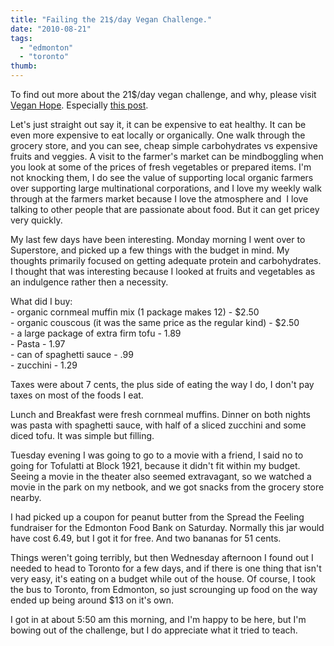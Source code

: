 ```yaml
---
title: "Failing the 21$/day Vegan Challenge."
date: "2010-08-21"
tags:
  - "edmonton"
  - "toronto"
thumb:
---
```


To find out more about the 21$/day vegan challenge, and why, please visit [Vegan Hope](http://veganhope.com/). Especially [this post](http://veganhope.com/2010/08/10/21-dollar-vegan-challenge-some-thoughts/).  

Let's just straight out say it, it can be expensive to eat healthy. It can be even more expensive to eat locally or organically. One walk through the grocery store, and you can see, cheap simple carbohydrates vs expensive fruits and veggies. A visit to the farmer's market can be mindboggling when you look at some of the prices of fresh vegetables or prepared items. I'm not knocking them, I do see the value of supporting local organic farmers over supporting large multinational corporations, and I love my weekly walk through at the farmers market because I love the atmosphere and  I love talking to other people that are passionate about food. But it can get pricey very quickly.    

My last few days have been interesting. Monday morning I went over to Superstore, and picked up a few things with the budget in mind. My thoughts primarily focused on getting adequate protein and carbohydrates. I thought that was interesting because I looked at fruits and vegetables as an indulgence rather then a necessity.  

What did I buy:  
\- organic cornmeal muffin mix (1 package makes 12) - $2.50  
\- organic couscous (it was the same price as the regular kind) - $2.50  
\- a large package of extra firm tofu - 1.89  
\- Pasta - 1.97  
\- can of spaghetti sauce - .99  
\- zucchini - 1.29  

Taxes were about 7 cents, the plus side of eating the way I do, I don't pay taxes on most of the foods I eat.  

Lunch and Breakfast were fresh cornmeal muffins. Dinner on both nights was pasta with spaghetti sauce, with half of a sliced zucchini and some diced tofu. It was simple but filling.  

Tuesday evening I was going to go to a movie with a friend, I said no to going for Tofulatti at Block 1921, because it didn't fit within my budget. Seeing a movie in the theater also seemed extravagant, so we watched a movie in the park on my netbook, and we got snacks from the grocery store nearby.  

I had picked up a coupon for peanut butter from the Spread the Feeling fundraiser for the Edmonton Food Bank on Saturday. Normally this jar would have cost 6.49, but I got it for free. And two bananas for 51 cents.  

Things weren't going terribly, but then Wednesday afternoon I found out I needed to head to Toronto for a few days, and if there is one thing that isn't very easy, it's eating on a budget while out of the house. Of course, I took the bus to Toronto, from Edmonton, so just scrounging up food on the way ended up being around $13 on it's own.  

I got in at about 5:50 am this morning, and I'm happy to be here, but I'm bowing out of the challenge, but I do appreciate what it tried to teach.
